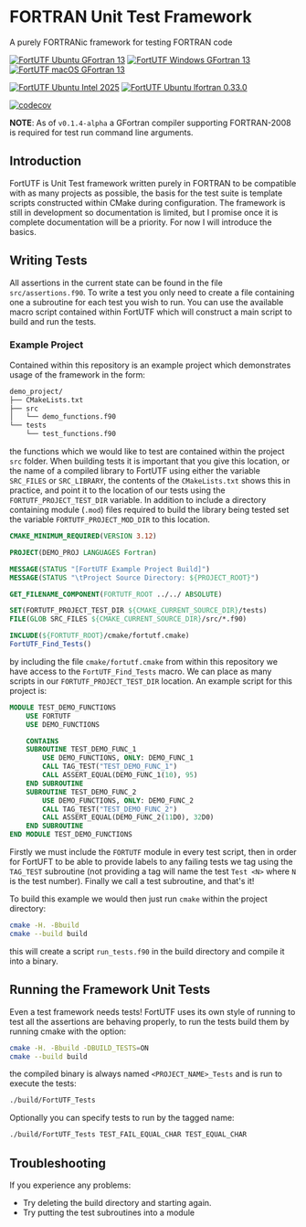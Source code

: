# FORTRAN Unit Test Framework

A purely FORTRANic framework for testing FORTRAN code

[![FortUTF Ubuntu GFortran 13](https://github.com/artemis-beta/FortUTF/actions/workflows/futs.yml/badge.svg)](https://github.com/artemis-beta/FortUTF/actions/workflows/futs.yml)
[![FortUTF Windows GFortran 13](https://github.com/artemis-beta/FortUTF/actions/workflows/futs_windows.yml/badge.svg)](https://github.com/artemis-beta/FortUTF/actions/workflows/futs_windows.yml)
[![FortUTF macOS GFortran 13](https://github.com/artemis-beta/FortUTF/actions/workflows/futs_mac.yml/badge.svg)](https://github.com/artemis-beta/FortUTF/actions/workflows/futs_mac.yml)

[![FortUTF Ubuntu Intel 2025](https://github.com/artemis-beta/FortUTF/actions/workflows/futs_intel.yml/badge.svg)](https://github.com/artemis-beta/FortUTF/actions/workflows/futs_intel.yml)
[![FortUTF Ubuntu lfortran 0.33.0](https://github.com/artemis-beta/FortUTF/actions/workflows/futs_lfortran.yml/badge.svg)](https://github.com/artemis-beta/FortUTF/actions/workflows/futs_lfortran.yml)

[![codecov](https://codecov.io/gh/artemis-beta/FortUTF/branch/master/graph/badge.svg?token=tIwLkKYQ98)](https://codecov.io/gh/artemis-beta/FortUTF)

**NOTE**: As of `v0.1.4-alpha` a GFortran compiler supporting FORTRAN-2008 is required for test run command line arguments.

## Introduction

FortUTF is Unit Test framework written purely in FORTRAN to be compatible with as many projects as possible, the basis for the test suite is template scripts constructed within CMake during configuration. The framework is still in development so documentation is limited, but I promise once it is complete documentation will be a priority. For now I will introduce the basics.


## Writing Tests

All assertions in the current state can be found in the file `src/assertions.f90`. To write a test you only need to create a file containing one a subroutine for each test you wish to run. You can use the available macro script contained within FortUTF which will construct a main script to build and run the tests.

### Example Project

Contained within this repository is an example project which demonstrates usage of the framework in the form:

```bash
demo_project/
├── CMakeLists.txt
├── src
│   └── demo_functions.f90
└── tests
    └── test_functions.f90
```

the functions which we would like to test are contained within the project `src` folder. When building tests it is important that you give this location, or the name of a compiled library to FortUTF using either the variable `SRC_FILES` or `SRC_LIBRARY`, the contents of the `CMakeLists.txt` shows this in practice, and point it to the location of our tests using the `FORTUTF_PROJECT_TEST_DIR` variable.
In addition to include a directory containing module (`.mod`) files required
to build the library being tested set the variable `FORTUTF_PROJECT_MOD_DIR` to this location.

```cmake
CMAKE_MINIMUM_REQUIRED(VERSION 3.12)

PROJECT(DEMO_PROJ LANGUAGES Fortran)

MESSAGE(STATUS "[FortUTF Example Project Build]")
MESSAGE(STATUS "\tProject Source Directory: ${PROJECT_ROOT}")

GET_FILENAME_COMPONENT(FORTUTF_ROOT ../../ ABSOLUTE)

SET(FORTUTF_PROJECT_TEST_DIR ${CMAKE_CURRENT_SOURCE_DIR}/tests)
FILE(GLOB SRC_FILES ${CMAKE_CURRENT_SOURCE_DIR}/src/*.f90)

INCLUDE(${FORTUTF_ROOT}/cmake/fortutf.cmake)
FortUTF_Find_Tests()
```

by including the file `cmake/fortutf.cmake` from within this repository we have access to the `FortUTF_Find_Tests` macro. We can place as many scripts in our `FORTUTF_PROJECT_TEST_DIR` location. An example script for this project is:

```fortran
MODULE TEST_DEMO_FUNCTIONS
    USE FORTUTF
    USE DEMO_FUNCTIONS

    CONTAINS
    SUBROUTINE TEST_DEMO_FUNC_1
        USE DEMO_FUNCTIONS, ONLY: DEMO_FUNC_1
        CALL TAG_TEST("TEST_DEMO_FUNC_1")
        CALL ASSERT_EQUAL(DEMO_FUNC_1(10), 95)
    END SUBROUTINE
    SUBROUTINE TEST_DEMO_FUNC_2
        USE DEMO_FUNCTIONS, ONLY: DEMO_FUNC_2
        CALL TAG_TEST("TEST_DEMO_FUNC_2")
        CALL ASSERT_EQUAL(DEMO_FUNC_2(11D0), 32D0)
    END SUBROUTINE
END MODULE TEST_DEMO_FUNCTIONS
```

Firstly we must include the `FORTUTF` module in every test script, then in order for FortUFT to be able to provide labels to any failing tests we tag using the `TAG_TEST` subroutine (not providing a tag will name the test `Test <N>` where `N` is the test number). Finally we call a test subroutine, and that's it!

To build this example we would then just run `cmake` within the project directory:

```bash
cmake -H. -Bbuild
cmake --build build
```

this will create a script `run_tests.f90` in the build directory and compile it into a binary.


## Running the Framework Unit Tests

Even a test framework needs tests! FortUTF uses its own style of running to test
all the assertions are behaving properly, to run the tests build them by
running cmake with the option:

```bash
cmake -H. -Bbuild -DBUILD_TESTS=ON
cmake --build build
```

the compiled binary is always named `<PROJECT_NAME>_Tests` and is run to execute the tests:

```bash
./build/FortUTF_Tests
```

Optionally you can specify tests to run by the tagged name:

```bash
./build/FortUTF_Tests TEST_FAIL_EQUAL_CHAR TEST_EQUAL_CHAR
```


## Troubleshooting

If you experience any problems:

- Try deleting the build directory and starting again.
- Try putting the test subroutines into a module
